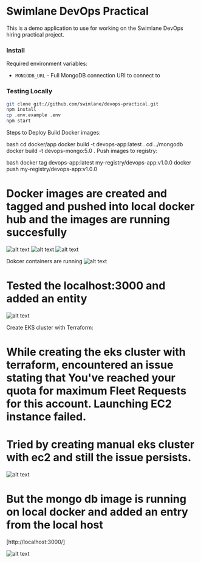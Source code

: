 # Swimlane DevOps Practical

This is a demo application to use for working on the Swimlane DevOps hiring practical project.

### Install

Required environment variables:
- `MONGODB_URL` - Full MongoDB connection URI to connect to

### Testing Locally
```sh
git clone git://github.com/swimlane/devops-practical.git
npm install
cp .env.example .env
npm start
```



Steps to Deploy
Build Docker images:

bash
cd docker/app
docker build -t devops-app:latest .
cd ../mongodb
docker build -t devops-mongo:5.0 .
Push images to registry:

bash
docker tag devops-app:latest my-registry/devops-app:v1.0.0
docker push my-registry/devops-app:v1.0.0
# Docker images are created and tagged and pushed into local docker hub and the images are running succesfully
![alt text](<Screenshot 2025-09-17 at 10.38.55 AM.png>)
![alt text](<Screenshot 2025-09-17 at 10.41.27 AM.png>)
![alt text](<Screenshot 2025-09-17 at 10.42.17 AM.png>)

Dokcer containers are running 
![alt text](<Screenshot 2025-09-17 at 10.44.21 AM.png>)

# Tested the localhost:3000 and added an entity
![alt text](<Screenshot 2025-09-17 at 10.44.21 AM-1.png>)


Create EKS cluster with Terraform:

# While creating the eks cluster with terraform, encountered an issue stating that You've reached your quota for maximum Fleet Requests for this account. Launching EC2 instance failed.

# Tried by creating manual eks cluster with ec2 and still the issue persists.
![alt text](<Screenshot 2025-09-17 at 10.04.08 AM.png>)

# But the mongo db image is running on local docker and added an entry from the local host
[http://localhost:3000/]

![alt text](<Screenshot 2025-09-16 at 5.22.07 PM.png>)